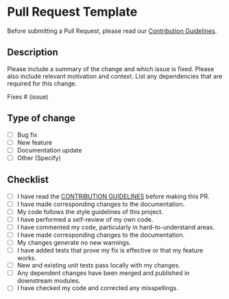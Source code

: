 # Pull Request Template

Before submitting a Pull Request, please read our [Contribution Guidelines](CONTRIBUTING.md).

## Description

Please include a summary of the change and which issue is fixed. Please also include relevant motivation and context. List any dependencies that are required for this change.

Fixes # (issue)

## Type of change

- [ ] Bug fix
- [ ] New feature
- [ ] Documentation update
- [ ] Other (Specify)

## Checklist

- [ ] I have read the [CONTRIBUTION GUIDELINES](CONTRIBUTING.md) before making this PR.
- [ ] I have made corresponding changes to the documentation.
- [ ] My code follows the style guidelines of this project.
- [ ] I have performed a self-review of my own code.
- [ ] I have commented my code, particularly in hard-to-understand areas.
- [ ] I have made corresponding changes to the documentation.
- [ ] My changes generate no new warnings.
- [ ] I have added tests that prove my fix is effective or that my feature works.
- [ ] New and existing unit tests pass locally with my changes.
- [ ] Any dependent changes have been merged and published in downstream modules.
- [ ] I have checked my code and corrected any misspellings.